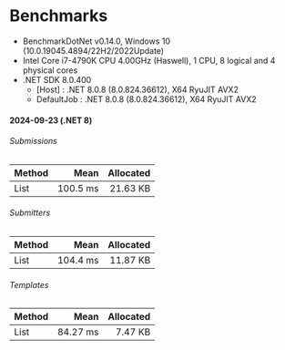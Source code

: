 ﻿# Benchmarks

- BenchmarkDotNet v0.14.0, Windows 10 (10.0.19045.4894/22H2/2022Update)
- Intel Core i7-4790K CPU 4.00GHz (Haswell), 1 CPU, 8 logical and 4 physical cores
- .NET SDK 8.0.400
  - [Host]     : .NET 8.0.8 (8.0.824.36612), X64 RyuJIT AVX2
  - DefaultJob : .NET 8.0.8 (8.0.824.36612), X64 RyuJIT AVX2




#### 2024-09-23 (.NET 8)

###### Submissions

| Method |     Mean | Allocated |
| ------ | -------: | --------: |
| List   | 100.5 ms |  21.63 KB |

###### Submitters

| Method |     Mean | Allocated |
| ------ | -------: | --------: |
| List   | 104.4 ms |  11.87 KB |

###### Templates

| Method |     Mean | Allocated |
| ------ | -------: | --------: |
| List   | 84.27 ms |   7.47 KB |
